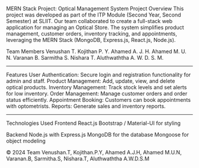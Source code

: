 MERN Stack Project: Optical Management System
Project Overview
This project was developed as part of the ITP Module (Second Year, Second Semester) at SLIIT. Our team collaborated to create a full-stack web application for managing an Optical Store. The system simplifies product management, customer orders, inventory tracking, and appointments, leveraging the MERN Stack (MongoDB, Express.js, React.js, Node.js).

Team Members
Venushan T.
Kojithan P. Y.
Ahamed A. J. H.
Ahamed M. U. N.
Varanan B.
Sarmitha S.
Nishara T.
Aluthwaththa A. W. D. S. M.


-----------------------------------------------------------------------------------------------------------------------------------------------------------------------------
Features
User Authentication: Secure login and registration functionality for admin and staff.
Product Management: Add, update, view, and delete optical products.
Inventory Management: Track stock levels and set alerts for low inventory.
Order Management: Manage customer orders and order status efficiently.
Appointment Booking: Customers can book appointments with optometrists.
Reports: Generate sales and inventory reports.

--------------------------------------------------------------------------------------------------------------------------------------------------------------------------------------------------
Technologies Used
Frontend
React.js
Bootstrap / Material-UI for styling

Backend
Node.js with Express.js
MongoDB for the database
Mongoose for object modeling

© 2024 Team Venushan.T, Kojithan.P.Y, Ahamed A.J.H, Ahamed M.U.N, Varanan.B, Sarmitha.S, Nishara.T, Aluthwaththa A.W.D.S.M
